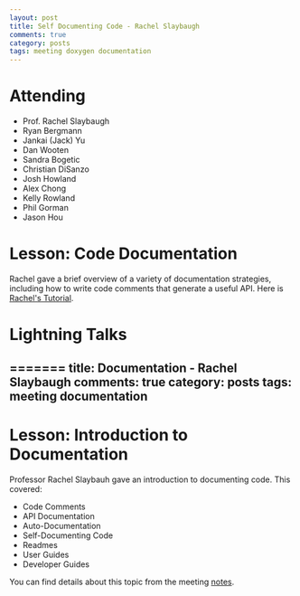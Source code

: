 ```yaml
---
layout: post
title: Self Documenting Code - Rachel Slaybaugh
comments: true
category: posts
tags: meeting doxygen documentation
---
```




# Attending

- Prof. Rachel Slaybaugh
- Ryan Bergmann
- Jankai (Jack) Yu
- Dan Wooten
- Sandra Bogetic
- Christian DiSanzo
- Josh Howland
- Alex Chong
- Kelly Rowland
- Phil Gorman
- Jason Hou

# Lesson: Code Documentation

Rachel gave a brief overview of a variety of documentation strategies, including how to write code comments that generate a useful API. Here is [Rachel's Tutorial][rachelstalk].


# Lightning Talks 



[rachelstalk]: https://github.com/thehackerwithin/berkeley/tree/master/documentation/documentation.md "Rachel's Tutorial"
=======
title: Documentation - Rachel Slaybaugh
comments: true
category: posts
tags: meeting documentation
---


# Lesson: Introduction to Documentation

Professor Rachel Slaybauh gave an introduction to documenting code. This covered:

- Code Comments
- API Documentation
- Auto-Documentation
- Self-Documenting Code
- Readmes
- User Guides
- Developer Guides

You can find details about this topic from the meeting [notes][notes].

[notes]: https://github.com/thehackerwithin/berkeley/blob/master/documentation/documentation.md "here"


